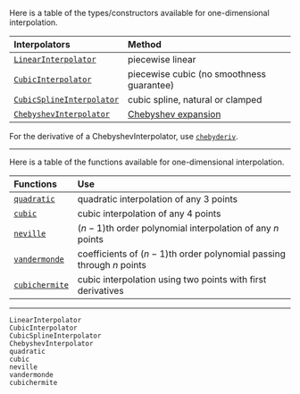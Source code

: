 Here is a table of the types/constructors available for one-dimensional interpolation.

Interpolators | Method
 :-- | :--
[`LinearInterpolator`](@ref) | piecewise linear
[`CubicInterpolator`](@ref) | piecewise cubic (no smoothness guarantee)
[`CubicSplineInterpolator`](@ref) | cubic spline, natural or clamped
[`ChebyshevInterpolator`](@ref) | [Chebyshev expansion](chebyshev.md)

For the derivative of a ChebyshevInterpolator, use [`chebyderiv`](@ref).

------

Here is a table of the functions available for one-dimensional interpolation.

Functions | Use
 :-- | :--
[`quadratic`](@ref) | quadratic interpolation of any 3 points
[`cubic`](@ref) | cubic interpolation of any 4 points
[`neville`](@ref) | $(n-1)$th order polynomial interpolation of any $n$ points
[`vandermonde`](@ref) | coefficients of $(n-1)$th order polynomial passing through $n$ points
[`cubichermite`](@ref) | cubic interpolation using two points with first derivatives

------

```@docs
LinearInterpolator
CubicInterpolator
CubicSplineInterpolator
ChebyshevInterpolator
quadratic
cubic
neville
vandermonde
cubichermite
```
